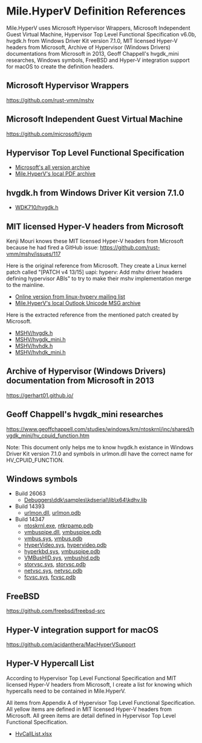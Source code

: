 ﻿# Mile.HyperV Definition References

Mile.HyperV uses Microsoft Hypervisor Wrappers, Microsoft Independent Guest
Virtual Machine, Hypervisor Top Level Functional Specification v6.0b, hvgdk.h
from Windows Driver Kit version 7.1.0, MIT licensed Hyper-V headers from
Microsoft, Archive of Hypervisor (Windows Drivers) documentations from Microsoft
in 2013, Geoff Chappell's hvgdk_mini researches, Windows symbols, FreeBSD and
Hyper-V integration support for macOS to create the definition headers.

## Microsoft Hypervisor Wrappers

https://github.com/rust-vmm/mshv

## Microsoft Independent Guest Virtual Machine

https://github.com/microsoft/igvm

## Hypervisor Top Level Functional Specification

- [Microsoft's all version archive]
- [Mile.HyperV's local PDF archive]

[Microsoft's all version archive]: https://github.com/MicrosoftDocs/Virtualization-Documentation/tree/live/tlfs
[Mile.HyperV's local PDF archive]: Hypervisor%20Top%20Level%20Functional%20Specification%20v6.0b.pdf

## hvgdk.h from Windows Driver Kit version 7.1.0

- [WDK710/hvgdk.h](WDK710/hvgdk.h)

## MIT licensed Hyper-V headers from Microsoft

Kenji Mouri knows these MIT licensed Hyper-V headers from Microsoft because he
had fired a GitHub issue: https://github.com/rust-vmm/mshv/issues/117

Here is the original reference from Microsoft. They create a Linux kernel patch
called "[PATCH v4 13/15] uapi: hyperv: Add mshv driver headers defining
hypervisor ABIs" to try to make their mshv implementation merge to the mainline.

- [Online version from linux-hyperv mailing list]
- [Mile.HyperV's local Outlook Unicode MSG archive]

[Online version from linux-hyperv mailing list]: https://lore.kernel.org/linux-hyperv/1696010501-24584-1-git-send-email-nunodasneves@linux.microsoft.com/T/#m265e35e841d29ec27c7e60887c1c7566585fc0ff
[Mile.HyperV's local Outlook Unicode MSG archive]: MSHV/patch-v4-1315-uapi-hyperv-add-mshv-driver-headers-defining-hypervisor-abis.msg

Here is the extracted reference from the mentioned patch created by Microsoft.

- [MSHV/hvgdk.h](MSHV/hvgdk.h)
- [MSHV/hvgdk_mini.h](MSHV/hvgdk_mini.h)
- [MSHV/hvhdk.h](MSHV/hvhdk.h)
- [MSHV/hvhdk_mini.h](MSHV/hvhdk_mini.h)

## Archive of Hypervisor (Windows Drivers) documentation from Microsoft in 2013

https://gerhart01.github.io/

## Geoff Chappell's hvgdk_mini researches

https://www.geoffchappell.com/studies/windows/km/ntoskrnl/inc/shared/hvgdk_mini/hv_cpuid_function.htm

Note: This document only helps me to know hvgdk.h existance in Windows Driver
Kit version 7.1.0 and symbols in urlmon.dll have the correct name for
HV_CPUID_FUNCTION.

## Windows symbols

- Build 26063
  - [Debuggers\ddk\samples\kdserial\lib\x64\kdhv.lib](Symbols/26063/kdhv.lib)
- Build 14393
  - [urlmon.dll](Symbols/14393/urlmon.dll), [urlmon.pdb](Symbols/14393/urlmon.pdb)
- Build 14347
  - [ntoskrnl.exe](Symbols/14347/ntoskrnl.exe), [ntkrpamp.pdb](Symbols/14347/ntkrpamp.pdb)
  - [vmbuspipe.dll](Symbols/14347/vmbuspipe.dll), [vmbuspipe.pdb](Symbols/14347/vmbuspipe.pdb)
  - [vmbus.sys](Symbols/14347/vmbus.sys), [vmbus.pdb](Symbols/14347/vmbus.pdb)
  - [HyperVideo.sys](Symbols/14347/HyperVideo.sys), [hypervideo.pdb](Symbols/14347/hypervideo.pdb)
  - [hyperkbd.sys](Symbols/14347/hyperkbd.sys), [vmbuspipe.pdb](Symbols/14347/hyperkbd.pdb)
  - [VMBusHID.sys](Symbols/14347/VMBusHID.sys), [vmbushid.pdb](Symbols/14347/vmbushid.pdb)
  - [storvsc.sys](Symbols/14347/storvsc.sys), [storvsc.pdb](Symbols/14347/storvsc.pdb)
  - [netvsc.sys](Symbols/14347/netvsc.sys), [netvsc.pdb](Symbols/14347/netvsc.pdb)
  - [fcvsc.sys](Symbols/14347/fcvsc.sys), [fcvsc.pdb](Symbols/14347/fcvsc.pdb)

## FreeBSD

https://github.com/freebsd/freebsd-src

## Hyper-V integration support for macOS

https://github.com/acidanthera/MacHyperVSupport

## Hyper-V Hypercall List

According to Hypervisor Top Level Functional Specification and MIT licensed 
Hyper-V headers from Microsoft, I create a list for knowing which hypercalls
need to be contained in Mile.HyperV.

All items from Appendix A of Hypervisor Top Level Functional Specification. All
yellow items are defined in MIT licensed Hyper-V headers from Microsoft. All 
green items are detail defined in Hypervisor Top Level Functional Specification.

- [HvCallList.xlsx](HvCallList.xlsx)
